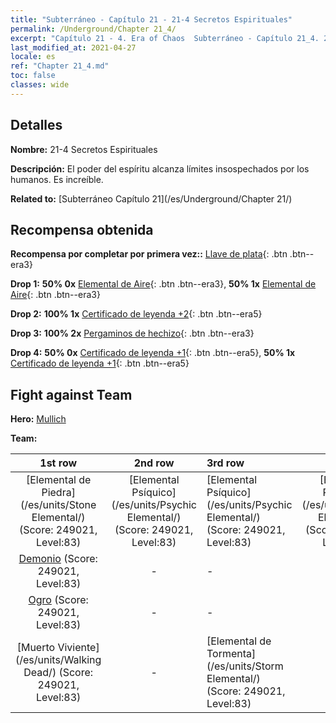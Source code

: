 ```yaml
---
title: "Subterráneo - Capítulo 21 - 21-4 Secretos Espirituales"
permalink: /Underground/Chapter 21_4/
excerpt: "Capítulo 21 - 4. Era of Chaos  Subterráneo - Capítulo 21_4. 21-4 Secretos Espirituales"
last_modified_at: 2021-04-27
locale: es
ref: "Chapter 21_4.md"
toc: false
classes: wide
---
```


## Detalles

 **Nombre:** 21-4 Secretos Espirituales

 **Descripción:** El poder del espíritu alcanza límites insospechados por los humanos. Es increíble.

 **Related to:** [Subterráneo Capítulo 21](/es/Underground/Chapter 21/)

## Recompensa obtenida

 **Recompensa por completar por primera vez::** [Llave de plata](/ItemsES/con_693/){: .btn .btn--era3}

 **Drop 1:** **50% 0x** [Elemental de Aire](/ItemsES/her_448/){: .btn .btn--era3}, **50% 1x** [Elemental de Aire](/ItemsES/her_448/){: .btn .btn--era3}

 **Drop 2:** **100% 1x** [Certificado de leyenda +2](/ItemsES/mat_81/){: .btn .btn--era5}

 **Drop 3:** **100% 2x** [Pergaminos de hechizo](/ItemsES/con_694/){: .btn .btn--era3}

 **Drop 4:** **50% 0x** [Certificado de leyenda +1](/ItemsES/mat_74/){: .btn .btn--era5}, **50% 1x** [Certificado de leyenda +1](/ItemsES/mat_74/){: .btn .btn--era5}


## Fight against Team
 **Hero:** [Mullich](/es/heroes/Mullich/)

 **Team:**


  | 1st row | 2nd row | 3rd row | 4th row |
  |:----:|:----:|:----|:----:|
  | [Elemental de Piedra](/es/units/Stone Elemental/) (Score: 249021, Level:83)  | [Elemental Psíquico](/es/units/Psychic Elemental/) (Score: 249021, Level:83)  | [Elemental Psíquico](/es/units/Psychic Elemental/) (Score: 249021, Level:83)  | [Elemental Psíquico](/es/units/Psychic Elemental/) (Score: 249021, Level:83)  |
  | [Demonio](/es/units/Demon/) (Score: 249021, Level:83)  | - | - | - |
  | [Ogro](/es/units/Ogre/) (Score: 249021, Level:83)  | - | - | - |
  | [Muerto Viviente](/es/units/Walking Dead/) (Score: 249021, Level:83)  | - | [Elemental de Tormenta](/es/units/Storm Elemental/) (Score: 249021, Level:83)  | - |


